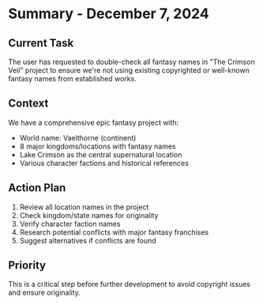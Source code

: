 # Summary - December 7, 2024

## Current Task
The user has requested to double-check all fantasy names in "The Crimson Veil" project to ensure we're not using existing copyrighted or well-known fantasy names from established works.

## Context
We have a comprehensive epic fantasy project with:
- World name: Vaelthorne (continent)
- 8 major kingdoms/locations with fantasy names
- Lake Crimson as the central supernatural location
- Various character factions and historical references

## Action Plan
1. Review all location names in the project
2. Check kingdom/state names for originality
3. Verify character faction names
4. Research potential conflicts with major fantasy franchises
5. Suggest alternatives if conflicts are found

## Priority
This is a critical step before further development to avoid copyright issues and ensure originality.
